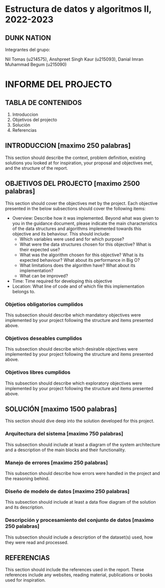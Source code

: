 # **Estructura de datos y algoritmos II, 2022-2023**
## **DUNK NATION**

Integrantes del grupo:


Nil Tomas (u214575),  Anshpreet Singh Kaur (u215093),  Danial Imran Muhammad Begum (u215090)

# **INFORME DEL PROJECTO**

## **TABLA DE CONTENIDOS**

1. Introduccion
2. Objetivos del projecto
3. Solución
4. Referencias

## **INTRODUCCION** [maximo 250 palabras]

This section should describe the context, problem definition, existing solutions you looked at for inspiration, your proposal and objectives met, and the structure of the report.

## **OBJETIVOS DEL PROJECTO** [maximo 2500 palabras]

This section should cover the objectives met by the project. 
Each objective presented in the below subsections should cover the following items:
- Overview: Describe how it was implemented. Beyond what was given to you in the guidance document, please indicate the main characteristics of the data structures and algorithms implemented towards this objective and its behaviour. This should include:
	- Which variables were used and for which purpose?
	- What were the data structures chosen for this objective? What is their expected use?
	- What was the algorithm chosen for this objective? What is its expected behaviour? What about its performance in Big O?
	- What limitations does the algorithm have? What about its implementation?
	- What can be improved?
- Time: Time required for developing this objective
- Location: What line of code and of which file this implementation belongs to.


### Objetios obligatorios cumplidos

This subsection should describe which mandatory objectives were implemented by your project following the structure and items presented above.

### Objetivos deseables cumplidos

This subsection should describe which desirable objectives were implemented by your project following the structure and items presented above.

### Objetivos libres cumplidos

This subsection should describe which exploratory objectives were implemented by your project following the structure and items presented above.

## **SOLUCIÓN** [maximo 1500 palabras]

This section should dive deep into the solution developed for this project. 

### Arquitectura del sistema [maximo 750 palabras]

This subsection should include at least a diagram of the system architecture and a description of the main blocks and their functionality.

### Manejo de errores [maximo 250 palabras]

This subsection should describe how errors were handled in the project and the reasoning behind.

### Diseño de modelo de datos [maximo 250 palabras]

This subsection should include at least a data flow diagram of the solution and its description.

### Descripción y procesamiento del conjunto de datos [maximo 250 palabras]

This subsection should include a description of the dataset(s) used, how they were read and processed.

## **REFERENCIAS**

This section should include the references used in the report. These references include any websites, reading material, publications or books used for inspiration.
